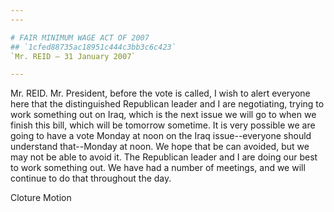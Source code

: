 ```yaml
---
---

# FAIR MINIMUM WAGE ACT OF 2007
## `1cfed88735ac18951c444c3bb3c6c423`
`Mr. REID — 31 January 2007`

---
```



Mr. REID. Mr. President, before the vote is called, I wish to alert 
everyone here that the distinguished Republican leader and I are 
negotiating, trying to work something out on Iraq, which is the next 
issue we will go to when we finish this bill, which will be tomorrow 
sometime. It is very possible we are going to have a vote Monday at 
noon on the Iraq issue--everyone should understand that--Monday at 
noon. We hope that be can avoided, but we may not be able to avoid it. 
The Republican leader and I are doing our best to work something out. 
We have had a number of meetings, and we will continue to do that 
throughout the day.
















 Cloture Motion
